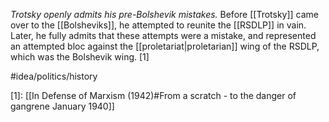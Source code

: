 *Trotsky openly admits his pre-Bolshevik mistakes.* Before [[Trotsky]] came over to the [[Bolsheviks]], he attempted to reunite the [[RSDLP]] in vain. Later, he fully admits that these attempts were a mistake, and represented an attempted bloc against the [[proletariat|proletarian]] wing of the RSDLP, which was the Bolshevik wing. [1]

#idea/politics/history 

[1]: [[In Defense of Marxism (1942)#From a scratch - to the danger of gangrene January 1940]]